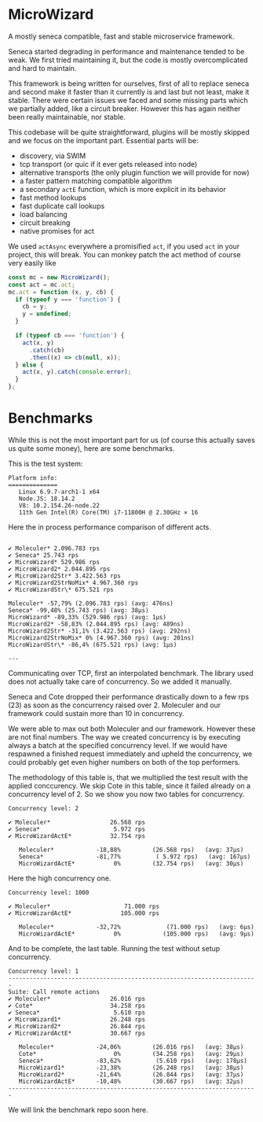 # MicroWizard

A mostly seneca compatible, fast and stable microservice framework.

Seneca started degrading in performance and maintenance tended to be weak.
We first tried maintaining it, but the code is mostly overcomplicated and
hard to maintain.

This framework is being written for ourselves, first of all to replace
seneca and second make it faster than it currently is and last but not
least, make it stable. There were certain issues we faced and some missing
parts which we partially added, like a circuit breaker. However this has
again neither been really maintainable, nor stable.

This codebase will be quite straightforward, plugins will be mostly skipped
and we focus on the important part. Essential parts will be:

- discovery, via SWIM
- tcp transport (or quic if it ever gets released into node)
- alternative transports (the only plugin function we will provide for now)
- a faster pattern matching compatible algorithm
- a secondary `actE` function, which is more explicit in its behavior
- fast method lookups
- fast duplicate call lookups
- load balancing
- circuit breaking
- native promises for act

We used `actAsync` everywhere a promisified `act`, if you used `act` in your
project, this will break. You can monkey patch the act method of course very
easily like

```js
const mc = new MicroWizard();
const act = mc.act;
mc.act = function (x, y, cb) {
  if (typeof y === 'function') {
    cb = y;
    y = undefined;
  }

  if (typeof cb === 'function') {
    act(x, y)
      .catch(cb)
      .then((x) => cb(null, x));
  } else {
    act(x, y).catch(console.error);
  }
};
```

# Benchmarks

While this is not the most important part for us (of course this actually
saves us quite some money), here are some benchmarks.

This is the test system:

```
Platform info:
==============
   Linux 6.9.7-arch1-1 x64
   Node.JS: 18.14.2
   V8: 10.2.154.26-node.22
   11th Gen Intel(R) Core(TM) i7-11800H @ 2.30GHz × 16
```

Here the in process performance comparison of different acts.

```

✔ Moleculer* 2.096.783 rps
✔ Seneca* 25.743 rps
✔ MicroWizard* 529.986 rps
✔ MicroWizard2* 2.044.895 rps
✔ MicroWizard2Str* 3.422.563 rps
✔ MicroWizard2StrNoMix* 4.967.360 rps
✔ MicroWizardStr\* 675.521 rps

Moleculer* -57,79% (2.096.783 rps) (avg: 476ns)
Seneca* -99,48% (25.743 rps) (avg: 38μs)
MicroWizard* -89,33% (529.986 rps) (avg: 1μs)
MicroWizard2* -58,83% (2.044.895 rps) (avg: 489ns)
MicroWizard2Str* -31,1% (3.422.563 rps) (avg: 292ns)
MicroWizard2StrNoMix* 0% (4.967.360 rps) (avg: 201ns)
MicroWizardStr\* -86,4% (675.521 rps) (avg: 1μs)

---

```

Communicating over TCP, first an interpolated benchmark. The library
used does not actually take care of concurrency. So we added it manually.

Seneca and Cote dropped their performance drastically down to a few rps (23)
as soon as the concurrency raised over 2. Moleculer and our framework could
sustain more than 10 in concurrency.

We were able to max out both Moleculer and our framework. However these are not
final numbers. The way we created concurrency is by executing always a batch at
the specified concurrency level. If we would have respawned a finished request
immediately and upheld the concurrency, we could probably get even higher
numbers on both of the top performers.

The methodology of this table is, that we multiplied the test result with the
applied conccurency. We skip Cote in this table, since it failed already on
a concurrency level of 2. So we show you now two tables for concurrency.

```
Concurrency level: 2

✔ Moleculer*                 26.568 rps
✔ Seneca*                     5.972 rps
✔ MicroWizardActE*           32.754 rps

   Moleculer*            -18,88%         (26.568 rps)   (avg: 37μs)
   Seneca*               -81,77%          ( 5.972 rps)   (avg: 167μs)
   MicroWizardActE*           0%         (32.754 rps)   (avg: 30μs)

```

Here the high concurrency one.

```
Concurrency level: 1000

✔ Moleculer*                     71.000 rps
✔ MicroWizardActE*              105.000 rps

   Moleculer*            -32,72%             (71.000 rps)   (avg: 6µs)
   MicroWizardActE*           0%            (105.000 rps)   (avg: 9µs)

```

And to be complete, the last table. Running the test without setup concurrency.

```
Concurrency level: 1
-----------------------------------------------------------------------
Suite: Call remote actions
✔ Moleculer*                 26.016 rps
✔ Cote*                      34.258 rps
✔ Seneca*                     5.610 rps
✔ MicroWizard1*              26.248 rps
✔ MicroWizard2*              26.844 rps
✔ MicroWizardActE*           30.667 rps

   Moleculer*            -24,06%         (26.016 rps)   (avg: 38μs)
   Cote*                      0%         (34.258 rps)   (avg: 29μs)
   Seneca*               -83,62%          (5.610 rps)   (avg: 178μs)
   MicroWizard1*         -23,38%         (26.248 rps)   (avg: 38μs)
   MicroWizard2*         -21,64%         (26.844 rps)   (avg: 37μs)
   MicroWizardActE*      -10,48%         (30.667 rps)   (avg: 32μs)
-----------------------------------------------------------------------
```

We will link the benchmark repo soon here.
